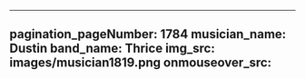 ------
pagination_pageNumber: 1784
musician_name: Dustin
band_name: Thrice
img_src: images/musician1819.png
onmouseover_src: 
------